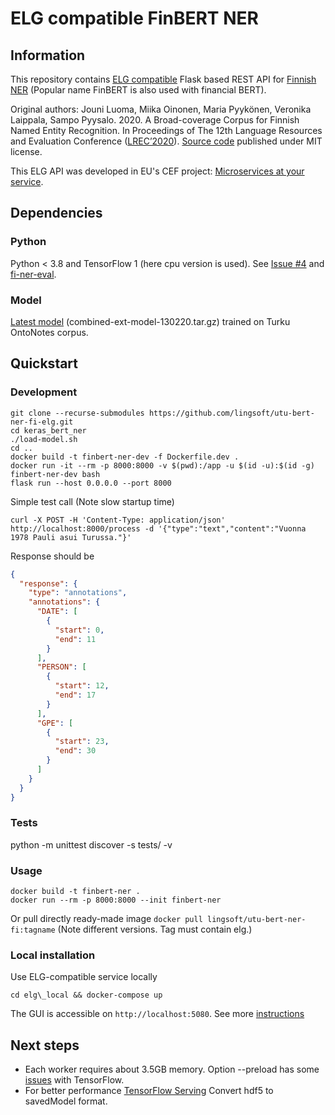 # ELG compatible FinBERT NER

## Information

This repository contains
[ELG compatible](https://european-language-grid.readthedocs.io/en/stable/all/A3_API/LTInternalAPI.html)
Flask based REST API for [Finnish NER](https://turkunlp.org/fin-ner.html)
(Popular name FinBERT is also used with financial BERT).

Original authors:
Jouni Luoma, Miika Oinonen, Maria Pyykönen, Veronika Laippala, Sampo Pyysalo. 2020.
A Broad-coverage Corpus for Finnish Named Entity Recognition.
In Proceedings of The 12th Language Resources and Evaluation Conference
([LREC’2020](https://aclanthology.org/2020.lrec-1.567/)).
[Source code](https://github.com/spyysalo/keras-bert-ner) published under MIT license.

This ELG API was developed in EU's CEF project:
[Microservices at your service](https://www.lingsoft.fi/en/microservices-at-your-service-bridging-gap-between-nlp-research-and-industry).

## Dependencies

### Python

Python < 3.8 and TensorFlow 1 (here cpu version is used). See 
[Issue #4](https://github.com/spyysalo/keras-bert-ner/issues/4) and
[fi-ner-eval](https://github.com/aajanki/fi-ner-eval#turku-ner).

### Model  

[Latest model](https://turkunlp.org/fin-ner.html) (combined-ext-model-130220.tar.gz) 
trained on Turku OntoNotes corpus.

## Quickstart

### Development

```
git clone --recurse-submodules https://github.com/lingsoft/utu-bert-ner-fi-elg.git
cd keras_bert_ner
./load-model.sh
cd ..
docker build -t finbert-ner-dev -f Dockerfile.dev .
docker run -it --rm -p 8000:8000 -v $(pwd):/app -u $(id -u):$(id -g) finbert-ner-dev bash
flask run --host 0.0.0.0 --port 8000
```

Simple test call (Note slow startup time)

```
curl -X POST -H 'Content-Type: application/json' http://localhost:8000/process -d '{"type":"text","content":"Vuonna 1978 Pauli asui Turussa."}'
```

Response should be

```json
{
  "response": {
    "type": "annotations",
    "annotations": {
      "DATE": [
        {
          "start": 0,
          "end": 11
        }
      ],
      "PERSON": [
        {
          "start": 12,
          "end": 17
        }
      ],
      "GPE": [
        {
          "start": 23,
          "end": 30
        }
      ]
    }
  }
}
```

### Tests

python -m unittest discover -s tests/ -v

### Usage

```
docker build -t finbert-ner .
docker run --rm -p 8000:8000 --init finbert-ner
```

Or pull directly ready-made image `docker pull lingsoft/utu-bert-ner-fi:tagname`
(Note different versions. Tag must contain elg.)

### Local installation

Use ELG-compatible service locally

```
cd elg\_local && docker-compose up
```

The GUI is accessible on `http://localhost:5080`. See more 
[instructions](https://european-language-grid.readthedocs.io/en/stable/all/A1_PythonSDK/DeployServicesLocally.html#deploy-elg-compatible-service-from-its-docker-image)

## Next steps

- Each worker requires about 3.5GB memory. Option --preload has some 
  [issues](https://github.com/benoitc/gunicorn/issues/2369) with TensorFlow.
- For better performance [TensorFlow Serving](https://www.tensorflow.org/tfx/guide/serving)
  Convert hdf5 to savedModel format.
